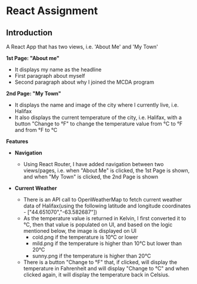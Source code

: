 # React Assignment

## Introduction
A React App that has two views, i.e. 'About Me' and 'My Town'

**1st Page: "About me"**    
- It displays my name as the headline
- First paragraph about myself
- Second paragraph about why I joined the MCDA program

**2nd Page: "My Town"**
- It displays the name and image of the city where I currently live, i.e. Halifax
- It also displays the current temperature of the city, i.e. Halifax, with a button "Change to °F" to change the temperature value from °C to °F and from °F to °C 

**Features**
- **Navigation**
    - Using React Router, I have added navigation between two views/pages, i.e. when "About Me" is clicked, the 1st Page is shown, and when "My Town" is clicked, the 2nd Page is shown
  
- **Current Weather**
    - There is an API call to OpenWeatherMap to fetch current weather data of Halifax(using the following latitude and longitude coordinates - ["44.651070","-63.582687"])
    - As the temperature value is returned in Kelvin, I first converted it to °C, then that value is populated on UI, and based on the logic mentioned below, the image is displayed on UI
        - cold.png if the temperature is 10°C or lower
        - mild.png if the temperature is higher than 10°C  but lower than 20°C
        - sunny.png if the temperature is higher than 20°C
    - There is a button "Change to °F" that, if clicked, will display the temperature in Fahrenheit and will display "Change to °C" and when clicked again, it will display the temperature back in Celsius.
